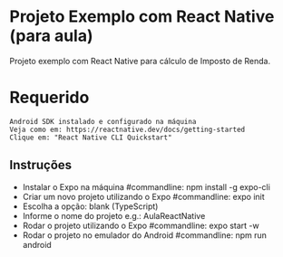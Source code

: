 # Projeto Exemplo com React Native (para aula)

Projeto exemplo com React Native para cálculo de Imposto de Renda.

# Requerido

    Android SDK instalado e configurado na máquina
    Veja como em: https://reactnative.dev/docs/getting-started
    Clique em: "React Native CLI Quickstart"

## Instruções

- Instalar o Expo na máquina #commandline: npm install -g expo-cli
- Criar um novo projeto utilizando o Expo #commandline: expo init
- Escolha a opção: blank (TypeScript)
- Informe o nome do projeto e.g.: AulaReactNative
- Rodar o projeto utilizando o Expo #commandline: expo start -w
- Rodar o projeto no emulador do Android #commandline: npm run android